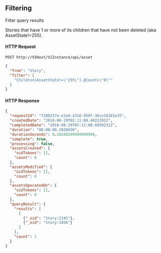 ## Filtering

Filter query results

Stories that have 1 or more of its children that have not been deleted (aka AssetState!=255).

#### HTTP Request

`POST http://V1Host/V1Instance/api/asset`

```json
{
  "from": "Story",
  "filter": [
    "Children[AssetState!=\"255\"].@Count>\"0\""
  ]
}
```

#### HTTP Response

```json
{
  "requestId": "f380237e-e1e8-4310-950f-36ce16381e35",
  "createdDate": "2018-08-29T02:11:00.4022201Z",
  "completedDate": "2018-08-29T02:11:00.6050231Z",
  "duration": "00:00:00.2028030",
  "durationSeconds": 0.20280299999999998,
  "complete": true,
  "processing": false,
  "assetsCreated": {
    "oidTokens": [],
    "count": 0
  },
  "assetsModified": {
    "oidTokens": [],
    "count": 0
  },
  "assetsOperatedOn": {
    "oidTokens": [],
    "count": 0
  },
  "queryResult": {
    "results": [
      [
        {"_oid": "Story:2345"},
        {"_oid": "Story:3456"}
      ]
    ],
    "count": 1
  }
}
```